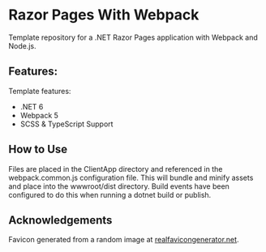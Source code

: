 # Razor Pages With Webpack
Template repository for a .NET Razor Pages application with Webpack and Node.js.

## Features:
Template features:
* .NET 6
* Webpack 5
* SCSS & TypeScript Support

## How to Use
Files are placed in the ClientApp directory and referenced in the webpack.common.js configuration file. This will bundle and minify assets and place into the wwwroot/dist directory. Build events have been configured to do this when running a dotnet build or publish.

## Acknowledgements
Favicon generated from a random image at [realfavicongenerator.net](https://realfavicongenerator.net/).